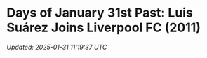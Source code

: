 # Days of January 31st Past: Luis Suárez Joins Liverpool FC (2011)

_Updated: 2025-01-31 11:19:37 UTC_




